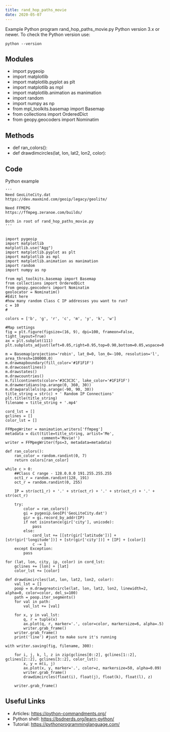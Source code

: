 ```yaml
---
title: rand_hop_paths_movie
date: 2020-05-07
---
```

Example Python program rand_hop_paths_movie.py
Python version 3.x or newer.
To check the Python version use:

    python --version

## Modules

* import pygeoip
* import matplotlib
* import matplotlib.pyplot as plt
* import matplotlib as mpl
* import matplotlib.animation as manimation
* import random
* import numpy as np
* from mpl_toolkits.basemap import Basemap
* from collections import OrderedDict
* from geopy.geocoders import Nominatim

## Methods

* def ran_colors():
* def drawdimcircles(lat, lon, lat2, lon2, color):

## Code

Python example

    '''
    Need GeoLiteCity.dat
    https://dev.maxmind.com/geoip/legacy/geolite/
    
    Need FFMEPG
    https://ffmpeg.zeranoe.com/builds/
    
    Both in root of rand_hop_paths_movie.py
    '''
    
    
    import pygeoip
    import matplotlib
    matplotlib.use("Agg")
    import matplotlib.pyplot as plt
    import matplotlib as mpl
    import matplotlib.animation as manimation
    import random
    import numpy as np
    
    from mpl_toolkits.basemap import Basemap
    from collections import OrderedDict
    from geopy.geocoders import Nominatim
    geolocator = Nominatim()
    #Edit here
    #how many random Class C IP addresses you want to run?
    c = 10
    #
    
    colors = ['b', 'g', 'r', 'c', 'm', 'y', 'k', 'w']
    
    #Map settings
    fig = plt.figure(figsize=(16, 9), dpi=100, frameon=False, tight_layout=True)
    ax = plt.subplot(111)
    plt.subplots_adjust(left=0.05,right=0.95,top=0.90,bottom=0.05,wspace=0.15,hspace=0.05)
    
    m = Basemap(projection='robin', lat_0=0, lon_0=-100, resolution='l', area_thresh=100000.0)
    m.drawmapboundary(fill_color='#1F1F1F')
    m.drawcoastlines()
    m.drawstates()
    m.drawcountries()
    m.fillcontinents(color='#3C3C3C', lake_color='#1F1F1F')
    m.drawmeridians(np.arange(0, 360, 30))
    m.drawparallels(np.arange(-90, 90, 30))
    title_string = str(c) + ' Random IP Connections'
    plt.title(title_string)
    filename = title_string + '.mp4'
    
    cord_lst = []
    gclines = []
    color_lst = []
    
    FFMpegWriter = manimation.writers['ffmpeg']
    metadata = dict(title=title_string, artist='Me',
                    comment='Movie!')
    writer = FFMpegWriter(fps=3, metadata=metadata)
    
    def ran_colors():
        ran_color = random.randint(0, 7)
        return colors[ran_color]
    
    while c > 0:
        ##Class C range - 128.0.0.0 191.255.255.255
        oct1_r = random.randint(128, 191)
        oct_r = random.randint(0, 255)
    
        IP = str(oct1_r) + '.' + str(oct_r) + '.' + str(oct_r) + '.' + str(oct_r)
    
        try:
            color = ran_colors()
            gi = pygeoip.GeoIP('GeoLiteCity.dat')
            gir = gi.record_by_addr(IP)
            if not isinstance(gir['city'], unicode):
                pass
            else:
                cord_lst += [[str(gir['latitude'])] + [str(gir['longitude'])] + [str(gir['city'])] + [IP] + [color]]
                c -= 1
        except Exception:
            pass
    
    for (lat, lon, city, ip, color) in cord_lst:
        gclines += [lon] + [lat]
        color_lst += [color]
    
    def drawdimcircles(lat, lon, lat2, lon2, color):
        val_lst = []
        poop = m.drawgreatcircle(lat, lon, lat2, lon2, linewidth=2, alpha=0, color=color, del_s=100)
        path = poop.iter_segments()
        for val in path:
            val_lst += [val]
    
        for x, y in val_lst:
            q, r = tuple(x)
            ax.plot(q, r, marker='.', color=color, markersize=6, alpha=.5)
            writer.grab_frame()
        writer.grab_frame()
        print('line') #just to make sure it's running
    
    with writer.saving(fig, filename, 300):
    
        for i, j, k, l, z in zip(gclines[0::2], gclines[1::2], gclines[2::2], gclines[3::2], color_lst):
            x, y = m(i, j)
            ax.plot(x, y, marker='.', color=z, markersize=50, alpha=0.09)
            writer.grab_frame()
            drawdimcircles(float(i), float(j), float(k), float(l), z)
    
        writer.grab_frame()
    

## Useful Links

- Articles: https://python-commandments.org/
- Python shell: https://bsdnerds.org/learn-python/
- Tutorial: https://pythonprogramminglanguage.com/
